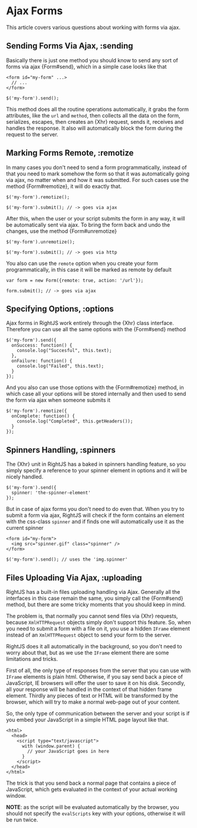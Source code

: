 # Ajax Forms

This article covers various questions about working with forms via ajax.

## Sending Forms Via Ajax, :sending

Basically there is just one method you should know to send any sort of forms
via ajax {Form#send}, which in a simple case looks like that

    <form id="my-form" ...>
      // ...
    </form>
    
    $('my-form').send();

This method does all the routine operations automatically, it grabs the form
attributes, like the `url` and `method`, then collects all the data on the
form, serializes, escapes, then creates an {Xhr} request, sends it, receives 
and handles the response. It also will automatically block the form during the
request to the server.

## Marking Forms Remote, :remotize

In many cases you don't need to send a form programmatically, instead of that
you need to mark somehow the form so that it was automatically going via ajax,
no matter when and how it was submitted. For such cases use the method
{Form#remotize}, it will do exactly that.

    $('my-form').remotize();
    
    $('my-form').submit(); // -> goes via ajax
    
After this, when the user or your script submits the form in any way, it will
be automatically sent via ajax. To bring the form back and undo the changes,
use the method {Form#unremotize}

    $('my-form').unremotize();
    
    $('my-form').submit(); // -> goes via http

You also can use the `remote` option when you create your form 
programmatically, in this case it will be marked as remote by default

    var form = new Form({remote: true, action: '/url'});
    
    form.submit(); // -> goes via ajax


## Specifying Options, :options

Ajax forms in RightJS work entirely through the {Xhr} class interface. 
Therefore you can use all the same options with the {Form#send} method

    $('my-form').send({
      onSuccess: function() {
        console.log("Succesful", this.text);
      },
      onFailure: function() {
        console.log("Failed", this.text);
      }
    });

And you also can use those options with the {Form#remotize} method, in which
case all your options will be stored internally and then used to send the form
via ajax when someone submits it

    $('my-form').remotize({
      onComplete: function() {
        console.log("Completed", this.getHeaders());
      }
    });

## Spinners Handling, :spinners

The {Xhr} unit in RightJS has a baked in spinners handling feature, so you
simply specify a reference to your spinner element in options and it will be
nicely handled.

    $('my-form').send({
      spinner: 'the-spinner-element'
    });

But in case of ajax forms you don't need to do even that. When you try to
submit a form via ajax, RightJS will check if the form contains an element
with the css-class `spinner` and if finds one will automatically use it
as the current spinner

    <form id="my-form">
      <img src="spinner.gif" class="spinner" />
    </form>

    $('my-form').send(); // uses the 'img.spinner'

## Files Uploading Via Ajax, :uploading

RightJS has a built-in files uploading handling via Ajax. Generally all the
interfaces in this case remain the same, you simply call the {Form#send}
method, but there are some tricky moments that you should keep in mind.

The problem is, that normally you cannot send files via {Xhr} requests,
because `XmlHTTPRequest` objects simply don't support this feature. So, when
you need to submit a form with a file on it, you use a hidden `IFrame` element
instead of an `XmlHTTPRequest` object to send your form to the server.

RightJS does it all automatically in the background, so you don't need to 
worry about that, but as we use the `IFrame` element there are some 
limitations and tricks.

First of all, the only type of responses from the server that you can use with
`IFrame` elements is plain html. Otherwise, if you say send back a piece of 
JavaScript, IE browsers will offer the user to save it on his disk.
Secondly, all your response will be handled in the context of that hidden
frame element. Thirdly any pieces of text or HTML will be transformed by the
browser, which will try to make a normal web-page out of your content.

So, the only type of communication between the server and your script is if
you embed your JavaScript in a simple HTML page layout like that.

    <html>
      <head>
        <script type="text/javascript">
          with (window.parent) {
            // your JavaScript goes in here
          }
        </script>
      </head>
    </html>

The trick is that you send back a normal page that contains a piece of
JavaScript, which gets evaluated in the context of your actual working window.

__NOTE__: as the script will be evaluated automatically by the browser, you
should not specify the `evalScripts` key with your options, otherwise it
will be run twice.

